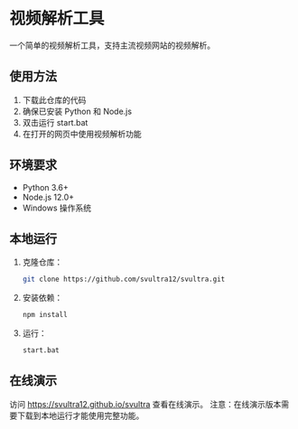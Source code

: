 # 视频解析工具

一个简单的视频解析工具，支持主流视频网站的视频解析。

## 使用方法

1. 下载此仓库的代码
2. 确保已安装 Python 和 Node.js
3. 双击运行 start.bat
4. 在打开的网页中使用视频解析功能

## 环境要求

- Python 3.6+
- Node.js 12.0+
- Windows 操作系统

## 本地运行

1. 克隆仓库：
   ```bash
   git clone https://github.com/svultra12/svultra.git
   ```

2. 安装依赖：
   ```bash
   npm install
   ```

3. 运行：
   ```bash
   start.bat
   ```

## 在线演示

访问 https://svultra12.github.io/svultra 查看在线演示。
注意：在线演示版本需要下载到本地运行才能使用完整功能。 